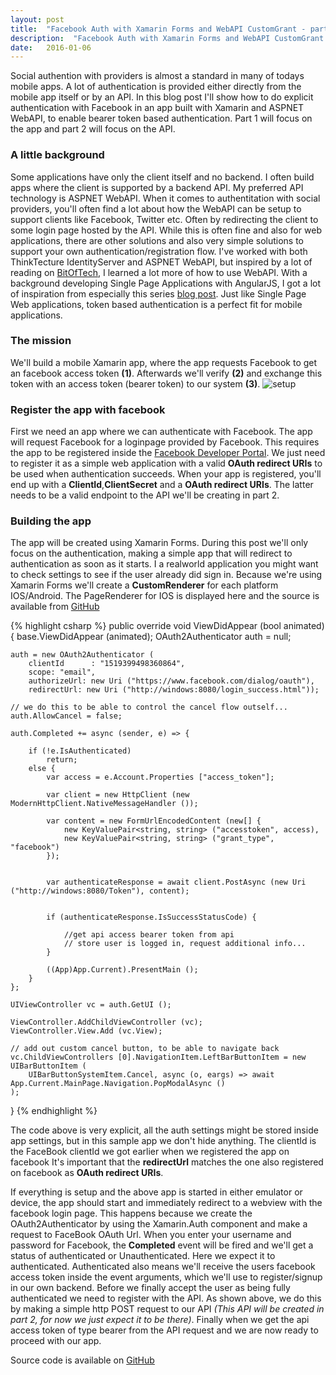 ```yaml
---
layout: post
title:  "Facebook Auth with Xamarin Forms and WebAPI CustomGrant - part 1"
description:  "Facebook Auth with Xamarin Forms and WebAPI CustomGrant - part 1"
date:   2016-01-06
---
```


<p class="intro">
<span class="dropcap">S</span>ocial authention with providers is almost a standard in many of todays mobile apps. A lot of authentication is provided either 
directly from the mobile app itself or by an API. In this blog post I'll show how to do explicit authentication with Facebook in an app built with Xamarin and ASPNET WebAPI, to enable bearer token based authentication.
Part 1 will focus on the app and part 2 will focus on the API.
</p>

### A little background
Some applications have only the client itself and no backend. I often build apps where the client is supported by a backend API. My preferred API technology is ASPNET WebAPI.
When it comes to authentitation with social providers, you'll often find a lot about how the WebAPI can be setup to support clients like Facebook, Twitter etc. Often by redirecting the client
to some login page hosted by the API. While this is often fine and also for web applications, there are other solutions and also very simple solutions to support your own authentication/registration flow.
I've worked with both ThinkTecture IdentityServer and ASPNET WebAPI, but inspired by a lot of reading on [BitOfTech](http://bitoftech.net), I learned a lot more
of how to use WebAPI. With a background developing Single Page Applications with AngularJS, I got a lot of inspiration from especially this series [blog post](http://bitoftech.net/2014/06/01/token-based-authentication-asp-net-web-api-2-owin-asp-net-identity/).
Just like Single Page Web applications, token based authentication is a perfect fit for mobile applications.

### The mission
We'll build a mobile Xamarin app, where the app requests Facebook to get an facebook access token __(1)__. Afterwards we'll verify __(2)__ and exchange this token with an access token (bearer token) to our system __(3)__.
<img src="{{ '/assets/img/app-fb-api.png' | prepend: site.baseurl }}" alt="setup">

### Register the app with facebook
First we need an app where we can authenticate with Facebook. The app will request Facebook for a loginpage provided by Facebook.
 This requires the app to be registered inside the [Facebook Developer Portal](https://developers.facebook.com/). We just need to register it as a simple 
 web application with a valid  __OAuth redirect URIs__ to be used when authentication succeeds. When your app is registered, you'll end up with a __ClientId__,__ClientSecret__ and a __OAuth redirect URIs__. The latter needs to be a valid
 endpoint to the API we'll be creating in part 2.
 
### Building the app
The app will be created using Xamarin Forms. During this post we'll only focus on the authentication, making a simple app that will redirect to authentication as soon as it starts. I a realworld application you might want to check settings
to see if the user already did sign in.
Because we're using Xamarin Forms we'll create a __CustomRenderer__ for each platform IOS/Android. The PageRenderer for IOS is displayed here and the source is available from [GitHub](https://github.com/rasmuschristensen/SimpleOAuth)

{% highlight csharp %}
public override void ViewDidAppear (bool animated)
{
    base.ViewDidAppear (animated);
    OAuth2Authenticator auth = null;
              
    auth = new OAuth2Authenticator (
        clientId      : "1519399498360864",
        scope: "email",
        authorizeUrl: new Uri ("https://www.facebook.com/dialog/oauth"),
        redirectUrl: new Uri ("http://windows:8080/login_success.html"));

    // we do this to be able to control the cancel flow outself...
    auth.AllowCancel = false;

    auth.Completed += async (sender, e) => {

        if (!e.IsAuthenticated)
            return;
        else {
            var access = e.Account.Properties ["access_token"];

            var client = new HttpClient (new ModernHttpClient.NativeMessageHandler ());

            var content = new FormUrlEncodedContent (new[] {
                new KeyValuePair<string, string> ("accesstoken", access),
                new KeyValuePair<string, string> ("grant_type", "facebook")
            });


            var authenticateResponse = await client.PostAsync (new Uri ("http://windows:8080/Token"), content);


            if (authenticateResponse.IsSuccessStatusCode) {

                //get api access bearer token from api
                // store user is logged in, request additional info...
            }

            ((App)App.Current).PresentMain ();
        }
    };			
        
    UIViewController vc = auth.GetUI ();

    ViewController.AddChildViewController (vc);
    ViewController.View.Add (vc.View);

    // add out custom cancel button, to be able to navigate back
    vc.ChildViewControllers [0].NavigationItem.LeftBarButtonItem = new UIBarButtonItem (
        UIBarButtonSystemItem.Cancel, async (o, eargs) => await App.Current.MainPage.Navigation.PopModalAsync ()
    );
}
{% endhighlight %} 
 
 The code above is very explicit, all the auth settings might be stored inside app settings, but in this sample app we don't hide anything. The clientId is the FaceBook clientId we got earlier when we registered the app on facebook
 It's important that the __redirectUrl__ matches the one also registered on facebook as __OAuth redirect URIs__.
 
If everything is setup and the above app is started in either emulator or device, the app should start and immediately redirect to a webview with the facebook login page. This happens because we create the OAuth2Authenticator by using the 
Xamarin.Auth component and make a request to FaceBook OAuth Url. When you enter your username and password for Facebook, the __Completed__ event will be fired and we'll get a status of authenticated or Unauthenticated. Here we expect it to authenticated.
Authenticated also means we'll receive the users facebook access token inside the event arguments, which we'll use to register/signup in our own backend. Before we finally accept the user as being fully authenticated we need to register with the API. As shown above, we do this by making a simple http POST request to our API _(This API will be created in part 2, for now we just expect it to be there)_. Finally when we get the api access token of type bearer from the API request and we are now ready to proceed with our app.

Source code is available on [GitHub](https://github.com/rasmuschristensen/SimpleOAuth)

 
 